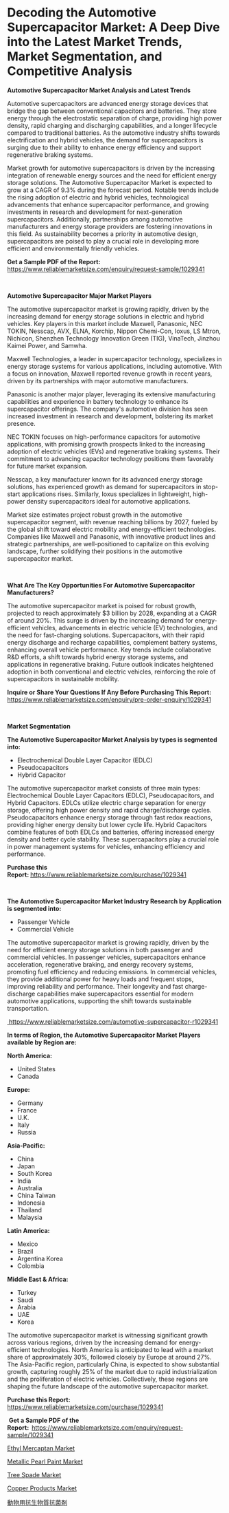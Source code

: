 <p><h1>Decoding the Automotive Supercapacitor Market: A Deep Dive into the Latest Market Trends, Market Segmentation, and Competitive Analysis</h1></p><p><strong>Automotive Supercapacitor Market Analysis and Latest Trends</strong></p>
<p><p>Automotive supercapacitors are advanced energy storage devices that bridge the gap between conventional capacitors and batteries. They store energy through the electrostatic separation of charge, providing high power density, rapid charging and discharging capabilities, and a longer lifecycle compared to traditional batteries. As the automotive industry shifts towards electrification and hybrid vehicles, the demand for supercapacitors is surging due to their ability to enhance energy efficiency and support regenerative braking systems.</p><p>Market growth for automotive supercapacitors is driven by the increasing integration of renewable energy sources and the need for efficient energy storage solutions. The Automotive Supercapacitor Market is expected to grow at a CAGR of 9.3% during the forecast period. Notable trends include the rising adoption of electric and hybrid vehicles, technological advancements that enhance supercapacitor performance, and growing investments in research and development for next-generation supercapacitors. Additionally, partnerships among automotive manufacturers and energy storage providers are fostering innovations in this field. As sustainability becomes a priority in automotive design, supercapacitors are poised to play a crucial role in developing more efficient and environmentally friendly vehicles.</p></p>
<p><strong>Get a Sample PDF of the Report:&nbsp;</strong> <a href="https://www.reliablemarketsize.com/enquiry/request-sample/1029341">https://www.reliablemarketsize.com/enquiry/request-sample/1029341</a></p>
<p>&nbsp;</p>
<p><strong>Automotive Supercapacitor Major Market Players</strong></p>
<p><p>The automotive supercapacitor market is growing rapidly, driven by the increasing demand for energy storage solutions in electric and hybrid vehicles. Key players in this market include Maxwell, Panasonic, NEC TOKIN, Nesscap, AVX, ELNA, Korchip, Nippon Chemi-Con, Ioxus, LS Mtron, Nichicon, Shenzhen Technology Innovation Green (TIG), VinaTech, Jinzhou Kaimei Power, and Samwha.</p><p>Maxwell Technologies, a leader in supercapacitor technology, specializes in energy storage systems for various applications, including automotive. With a focus on innovation, Maxwell reported revenue growth in recent years, driven by its partnerships with major automotive manufacturers.</p><p>Panasonic is another major player, leveraging its extensive manufacturing capabilities and experience in battery technology to enhance its supercapacitor offerings. The company's automotive division has seen increased investment in research and development, bolstering its market presence.</p><p>NEC TOKIN focuses on high-performance capacitors for automotive applications, with promising growth prospects linked to the increasing adoption of electric vehicles (EVs) and regenerative braking systems. Their commitment to advancing capacitor technology positions them favorably for future market expansion.</p><p>Nesscap, a key manufacturer known for its advanced energy storage solutions, has experienced growth as demand for supercapacitors in stop-start applications rises. Similarly, Ioxus specializes in lightweight, high-power density supercapacitors ideal for automotive applications. </p><p>Market size estimates project robust growth in the automotive supercapacitor segment, with revenue reaching billions by 2027, fueled by the global shift toward electric mobility and energy-efficient technologies. Companies like Maxwell and Panasonic, with innovative product lines and strategic partnerships, are well-positioned to capitalize on this evolving landscape, further solidifying their positions in the automotive supercapacitor market.</p></p>
<p>&nbsp;</p>
<p><strong>What Are The Key Opportunities For Automotive Supercapacitor Manufacturers?</strong></p>
<p><p>The automotive supercapacitor market is poised for robust growth, projected to reach approximately $3 billion by 2028, expanding at a CAGR of around 20%. This surge is driven by the increasing demand for energy-efficient vehicles, advancements in electric vehicle (EV) technologies, and the need for fast-charging solutions. Supercapacitors, with their rapid energy discharge and recharge capabilities, complement battery systems, enhancing overall vehicle performance. Key trends include collaborative R&D efforts, a shift towards hybrid energy storage systems, and applications in regenerative braking. Future outlook indicates heightened adoption in both conventional and electric vehicles, reinforcing the role of supercapacitors in sustainable mobility.</p></p>
<p><strong>Inquire or Share Your Questions If Any Before Purchasing This Report:</strong> <a href="https://www.reliablemarketsize.com/enquiry/pre-order-enquiry/1029341">https://www.reliablemarketsize.com/enquiry/pre-order-enquiry/1029341</a></p>
<p>&nbsp;</p>
<p><strong>Market Segmentation</strong></p>
<p><strong>The Automotive Supercapacitor Market Analysis by types is segmented into:</strong></p>
<p><ul><li>Electrochemical Double Layer Capacitor (EDLC)</li><li>Pseudocapacitors</li><li>Hybrid Capacitor</li></ul></p>
<p><p>The automotive supercapacitor market consists of three main types: Electrochemical Double Layer Capacitors (EDLC), Pseudocapacitors, and Hybrid Capacitors. EDLCs utilize electric charge separation for energy storage, offering high power density and rapid charge/discharge cycles. Pseudocapacitors enhance energy storage through fast redox reactions, providing higher energy density but lower cycle life. Hybrid Capacitors combine features of both EDLCs and batteries, offering increased energy density and better cycle stability. These supercapacitors play a crucial role in power management systems for vehicles, enhancing efficiency and performance.</p></p>
<p><strong>Purchase this Report:&nbsp;</strong><a href="https://www.reliablemarketsize.com/purchase/1029341">https://www.reliablemarketsize.com/purchase/1029341</a></p>
<p>&nbsp;</p>
<p><strong>The Automotive Supercapacitor Market Industry Research by Application is segmented into:</strong></p>
<p><ul><li>Passenger Vehicle</li><li>Commercial Vehicle</li></ul></p>
<p><p>The automotive supercapacitor market is growing rapidly, driven by the need for efficient energy storage solutions in both passenger and commercial vehicles. In passenger vehicles, supercapacitors enhance acceleration, regenerative braking, and energy recovery systems, promoting fuel efficiency and reducing emissions. In commercial vehicles, they provide additional power for heavy loads and frequent stops, improving reliability and performance. Their longevity and fast charge-discharge capabilities make supercapacitors essential for modern automotive applications, supporting the shift towards sustainable transportation.</p></p>
<p><a href="https://www.reliablemarketsize.com/automotive-supercapacitor-r1029341">&nbsp;https://www.reliablemarketsize.com/automotive-supercapacitor-r1029341</a></p>
<p><strong>In terms of Region, the Automotive Supercapacitor Market Players available by Region are:</strong></p>
<p>
    <p> <strong> North America: </strong>
        <ul>
            <li>United States</li>
            <li>Canada</li>
        </ul>
        </p> 
    <p> <strong> Europe: </strong>
        <ul>
            <li>Germany</li>
            <li>France</li>
            <li>U.K.</li>
            <li>Italy</li>
            <li>Russia</li>
        </ul>
        </p> 
    <p> <strong> Asia-Pacific: </strong>
        <ul>
            <li>China</li>
            <li>Japan</li>
            <li>South Korea</li>
            <li>India</li>
            <li>Australia</li>
            <li>China Taiwan</li>
            <li>Indonesia</li>
            <li>Thailand</li>
            <li>Malaysia</li>
        </ul>
        </p> 
    <p> <strong> Latin America: </strong>
        <ul>
            <li>Mexico</li>
            <li>Brazil</li>
            <li>Argentina Korea</li>
            <li>Colombia</li>
        </ul>
        </p> 
    <p> <strong> Middle East & Africa: </strong>
        <ul>
            <li>Turkey</li>
            <li>Saudi</li>
            <li>Arabia</li>
            <li>UAE</li>
            <li>Korea</li>
        </ul>
    </p>
    </p>
<p><p>The automotive supercapacitor market is witnessing significant growth across various regions, driven by the increasing demand for energy-efficient technologies. North America is anticipated to lead with a market share of approximately 30%, followed closely by Europe at around 27%. The Asia-Pacific region, particularly China, is expected to show substantial growth, capturing roughly 25% of the market due to rapid industrialization and the proliferation of electric vehicles. Collectively, these regions are shaping the future landscape of the automotive supercapacitor market.</p></p>
<p><strong>Purchase this Report: </strong><a href="https://www.reliablemarketsize.com/purchase/1029341">https://www.reliablemarketsize.com/purchase/1029341</a></p>
<p>&nbsp;<strong>Get a Sample PDF of the Report:&nbsp;&nbsp;</strong><a href="https://www.reliablemarketsize.com/enquiry/request-sample/1029341">https://www.reliablemarketsize.com/enquiry/request-sample/1029341</a></p>
<p><strong></strong></p>
<p><p><a href="https://medium.com/@tyleolden34345/the-ethyl-mercaptan-market-research-report-provides-an-in-depth-and-up-to-date-analysis-of-the-e56597f6145f">Ethyl Mercaptan Market</a></p><p><a href="https://issuu.com/reportprime-2/docs/metallic-pearl-paint-market-size-20_6ea8ea89d0412c">Metallic Pearl Paint Market</a></p><p><a href="https://www.linkedin.com/pulse/emerging-opportunities-challenges-global-tree-spade-market-2024-7o3af?trackingId=4tX16ep4RQ6QNKRSlU1rHg%3D%3D">Tree Spade Market</a></p><p><a href="https://medium.com/@tyleolden34345/what-is-copper-products-market-1117c878c59c">Copper Products Market</a></p><p><a href="https://medium.com/@jeannesawayn2023/animal-antibiotics-antimicrobials-market-%E3%81%AF-%E3%82%B3%E3%82%B9%E3%83%88%E7%AE%A1%E7%90%86%E3%81%A8%E5%8A%B9%E7%8E%87%E5%90%91%E4%B8%8A%E3%82%92%E5%84%AA%E5%85%88%E3%81%97%E3%81%BE%E3%81%99-%E3%81%95%E3%82%89%E3%81%AB-%E5%A0%B1%E5%91%8A%E6%9B%B8%E3%81%AF%E5%B8%82%E5%A0%B4%E3%81%AE%E9%9C%80%E8%A6%81%E9%9D%A2%E3%81%A8%E4%BE%9B%E7%B5%A6%E9%9D%A2%E3%81%AE%E4%B8%A1%E6%96%B9%E3%82%92%E3%82%AB%E3%83%90%E3%83%BC%E3%81%97%E3%81%A6%E3%81%84%E3%81%BE%E3%81%99-5b84cccc214a">動物用抗生物質抗菌剤</a></p></p>
